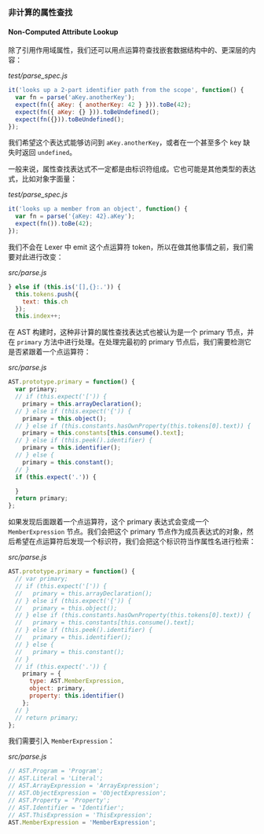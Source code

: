 ### 非计算的属性查找

#### Non-Computed Attribute Lookup

除了引用作用域属性，我们还可以用点运算符查找嵌套数据结构中的、更深层的内容：

_test/parse\_spec.js_

```js
it('looks up a 2-part identifier path from the scope', function() {
  var fn = parse('aKey.anotherKey');
  expect(fn({ aKey: { anotherKey: 42 } })).toBe(42);
  expect(fn({ aKey: {} })).toBeUndefined();
  expect(fn({})).toBeUndefined();
});
```

我们希望这个表达式能够访问到 `aKey.anotherKey`，或者在一个甚至多个 key 缺失时返回 `undefined`。

一般来说，属性查找表达式不一定都是由标识符组成。它也可能是其他类型的表达式，比如对象字面量：

_test/parse\_spec.js_

```js
it('looks up a member from an object', function() {
  var fn = parse('{aKey: 42}.aKey');
  expect(fn()).toBe(42);
});
```

我们不会在 Lexer 中 emit 这个点运算符 token，所以在做其他事情之前，我们需要对此进行改变：

_src/parse.js_

```js
} else if (this.is('[],{}:.')) {
  this.tokens.push({
    text: this.ch
  });
  this.index++;
```

在 AST 构建时，这种非计算的属性查找表达式也被认为是一个 primary 节点，并在 `primary` 方法中进行处理。在处理完最初的 primary 节点后，我们需要检测它是否紧跟着一个点运算符：

_src/parse.js_

```js
AST.prototype.primary = function() {
  var primary;
  // if (this.expect('[')) {
    primary = this.arrayDeclaration();
  // } else if (this.expect('{')) {
    primary = this.object();
  // } else if (this.constants.hasOwnProperty(this.tokens[0].text)) {
    primary = this.constants[this.consume().text];
  // } else if (this.peek().identifier) {
    primary = this.identifier();
  // } else {
    primary = this.constant();
  // }
  if (this.expect('.')) {

  }
  return primary;
};
```

如果发现后面跟着一个点运算符，这个 primary 表达式会变成一个 `MemberExpression` 节点。我们会把这个 primary 节点作为成员表达式的对象，然后希望在点运算符后发现一个标识符，我们会把这个标识符当作属性名进行检索：

_src/parse.js_

```js
AST.prototype.primary = function() {
  // var primary;
  // if (this.expect('[')) {
  //   primary = this.arrayDeclaration();
  // } else if (this.expect('{')) {
  //   primary = this.object();
  // } else if (this.constants.hasOwnProperty(this.tokens[0].text)) {
  //   primary = this.constants[this.consume().text];
  // } else if (this.peek().identifier) {
  //   primary = this.identifier();
  // } else {
  //   primary = this.constant();
  // }
  // if (this.expect('.')) {
    primary = {
      type: AST.MemberExpression,
      object: primary,
      property: this.identifier()
    };
  // }
  // return primary;
};
```

我们需要引入 `MemberExpression`：

_src/parse.js_

```js
// AST.Program = 'Program';
// AST.Literal = 'Literal';
// AST.ArrayExpression = 'ArrayExpression';
// AST.ObjectExpression = 'ObjectExpression';
// AST.Property = 'Property';
// AST.Identifier = 'Identifier';
// AST.ThisExpression = 'ThisExpression';
AST.MemberExpression = 'MemberExpression';
```



